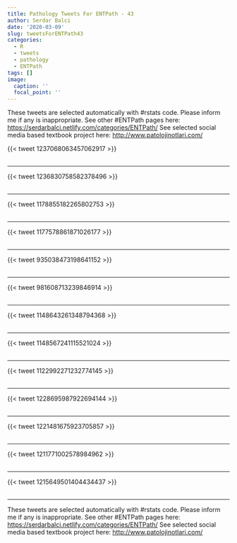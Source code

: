 ```yaml
---
title: Pathology Tweets For ENTPath - 43
author: Serdar Balci
date: '2020-03-09'
slug: tweetsForENTPath43
categories:
  - R
  - tweets
  - pathology
  - ENTPath
tags: []
image:
  caption: ''
  focal_point: ''
---
```



These tweets are selected automatically with #rstats code. Please inform me if any is inappropriate.
See other #ENTPath pages here: https://serdarbalci.netlify.com/categories/ENTPath/ 
See selected social media based textbook project here: http://www.patolojinotlari.com/

{{< tweet 1237068063457062917 >}}
<br>
<br>
<hr>
{{< tweet 1236830758582378496 >}}
<br>
<br>
<hr>
{{< tweet 1178855182265802753 >}}
<br>
<br>
<hr>
{{< tweet 1177578861871026177 >}}
<br>
<br>
<hr>
{{< tweet 935038473198641152 >}}
<br>
<br>
<hr>
{{< tweet 981608713239846914 >}}
<br>
<br>
<hr>
{{< tweet 1148643261348794368 >}}
<br>
<br>
<hr>
{{< tweet 1148567241115521024 >}}
<br>
<br>
<hr>
{{< tweet 1122992271232774145 >}}
<br>
<br>
<hr>
{{< tweet 1228695987922694144 >}}
<br>
<br>
<hr>
{{< tweet 1221481675923705857 >}}
<br>
<br>
<hr>
{{< tweet 1211771002578984962 >}}
<br>
<br>
<hr>
{{< tweet 1215649501404434437 >}}
<br>
<br>
<hr>


These tweets are selected automatically with #rstats code. Please inform me if any is inappropriate.
See other #ENTPath pages here: https://serdarbalci.netlify.com/categories/ENTPath/ 
See selected social media based textbook project here: http://www.patolojinotlari.com/
